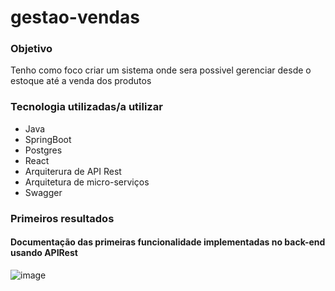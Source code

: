 # gestao-vendas

### Objetivo
Tenho como foco criar um sistema onde sera possivel gerenciar desde o estoque até a venda dos produtos


### Tecnologia utilizadas/a utilizar
  - Java
  - SpringBoot
  - Postgres
  - React
  - Arquiterura de API Rest
  - Arquitetura de micro-serviços
  - Swagger


### Primeiros resultados
#### Documentação das primeiras funcionalidade implementadas no back-end usando APIRest

![image](https://github.com/TorugoH/gestao-vendas/assets/40009988/a4af8d94-7bf2-48f0-83b7-9e98a9712939)
